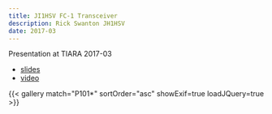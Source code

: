 ```yaml
---
title: JI1HSV FC-1 Transceiver
description: Rick Swanton JH1HSV
date: 2017-03
---
```



Presentation at TIARA 2017-03</a>

* [slides](JI1HSV-FC-1-2017-03.pdf)
* [video](https://www.youtube.com/watch?v=FNU0Gnoy9aQ)

{{< gallery match="P101*" sortOrder="asc" showExif=true loadJQuery=true >}}
